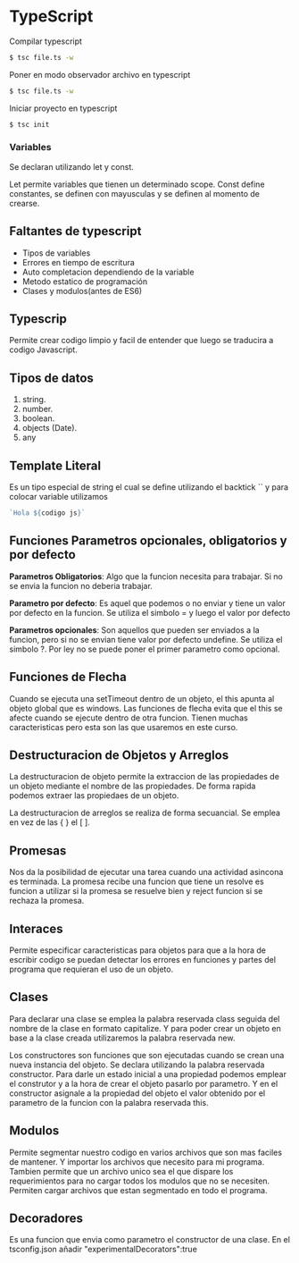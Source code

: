 # TypeScript

Compilar typescript
```bash
$ tsc file.ts -w
```

Poner en modo observador archivo en typescript
```bash
$ tsc file.ts -w
```
Iniciar proyecto en typescript
```bash
$ tsc init
```

### Variables 
Se declaran utilizando let y const.

Let permite variables que tienen un determinado scope.
Const define constantes, se definen con mayusculas y se definen al momento de crearse.

## Faltantes de typescript

- Tipos de variables
- Errores en tiempo de escritura
- Auto completacion dependiendo de la variable
- Metodo estatico de programación
- Clases y modulos(antes de ES6)

## Typescrip 
Permite crear codigo limpio y facil de entender que luego se traducira a codigo Javascript.

## Tipos de datos

1. string.
2. number.
3. boolean.
4. objects (Date).
5. any

## Template Literal
Es un tipo especial de string el cual se define utilizando el backtick `` y para colocar variable utilizamos 
```typescript
`Hola ${codigo js}`  
```
## Funciones Parametros opcionales, obligatorios y por defecto

__Parametros Obligatorios__: Algo que la funcion necesita para trabajar. Si no se envia la funcion no deberia trabajar.

__Parametro por defecto__: Es aquel que podemos o no enviar y tiene un valor por defecto en la funcion. Se utiliza el simbolo = y luego el valor por defecto

__Parametros opcionales__: Son aquellos que pueden ser enviados a la funcion, pero si no se envian tiene valor por defecto undefine. Se utiliza el simbolo ?. Por ley no se puede poner el primer parametro como opcional. 

## Funciones de Flecha

 Cuando se ejecuta una setTimeout dentro de un objeto, el this apunta al objeto global que es windows. Las funciones de flecha evita que el this se afecte cuando se ejecute dentro de otra funcion. Tienen muchas caracteristicas pero esta son las que usaremos en este curso. 

## Destructuracion de Objetos y Arreglos


La destructuracion de objeto permite la extraccion de las propiedades de un objeto mediante el nombre de las propiedades. De forma rapida podemos extraer las propiedaes de un objeto.

La destructuracion de arreglos se realiza de forma secuancial. Se emplea en vez de las { } el  [ ]. 


## Promesas
Nos da la posibilidad de ejecutar una tarea cuando una actividad asincona es terminada. La promesa recibe una funcion que tiene un resolve es funcion a utilizar si la promesa se resuelve bien y reject funcion si se rechaza la promesa.


## Interaces 

Permite especificar caracteristicas para objetos para que a la hora de escribir codigo se puedan detectar los errores en funciones y partes del programa que requieran el uso de un objeto.

## Clases

Para declarar una clase se emplea la palabra reservada class seguida del nombre de la clase en formato capitalize. Y para poder crear un objeto en base a la clase creada utilizaremos la palabra reservada new.

Los constructores son funciones que son ejecutadas cuando se crean una nueva instancia del objeto. Se declara utilizando la palabra reservada constructor.
Para darle un estado inicial a una propiedad podemos emplear el construtor y a la hora de crear el objeto pasarlo por parametro. Y en el constructor asignale a la propiedad del objeto el valor obtenido por el parametro de la funcion con la palabra reservada this.


## Modulos

Permite segmentar nuestro codigo en varios archivos que son mas faciles de mantener. Y importar los archivos que necesito para mi programa. Tambien permite que un archivo unico sea el que dispare los requerimientos para no cargar todos los modulos que no se necesiten.
Permiten cargar archivos que estan segmentado en todo el programa.


## Decoradores 
Es una funcion que envia como parametro el constructor de una clase.
En el tsconfig.json añadir "experimentalDecorators":true